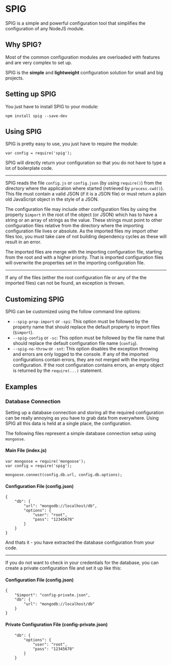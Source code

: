 # SPIG

SPIG is a simple and powerful configuration tool that simplifies the configuration of any NodeJS module.




## Why SPIG?

Most of the common configuration modules are overloaded with features and are very complex to set up.

SPIG is the **simple** and **lightweight** configuration solution for small and big projects.




## Setting up SPIG

You just have to install SPIG to your module:

```
npm install spig --save-dev
```




## Using SPIG

SPIG is pretty easy to use, you just have to require the module:

```
var config = require('spig');
```

SPIG will directly return your configuration so that you do not have to type a lot of boilerplate code.

---

SPIG reads the file `config.js` or `config.json` (by using `require()`) from the directory where the application where started (retrieved by `process.cwd()`). This file must contain a valid JSON (if it is a JSON file) or must return a plain old JavaScript object in the style of a JSON.

The configuration file may include other configuration files by using the property `$import` in the root of the object (or JSON) which has to have a string or an array of strings as the value. These strings must point to other configuration files relative from the directory where the importing configuration file lives or absolute. As the imported files my import other files too, you must take care of not building dependency cycles as these will result in an error.

The imported files are merge with the importing configuration file, starting from the root and with a higher priority. That is imported configuration files will overwrite the properties set in the importing configuration file.

---

If any of the files (either the root configuration file or any of the the imported files) can not be found, an exception is thrown.




## Customizing SPIG

SPIG can be customized using the follow command line options:

* `--spig-prop-import` or `-spi`: This option must be followed by the property name that should replace the default property to import files (`$import`).
* `--spig-config` or `-sc`: This option must be followed by the file name that should replace the default configuration file name (`config`).
* `--spig-no-throw` or `-snt`: This option disables the exception throwing and errors are only logged to the console. If any of the imported configurations contain errors, they are not merged with the importing configuration. If the root configuration contains errors, an empty object is returned by the `require(...)` statement.




## Examples



### Database Connection

Setting up a database connection and storing all the required configuration can be really annoying as you have to grab data from everywhere. Using SPIG all this data is held at a single place, the configuration.

The following files represent a simple database connection setup using `mongoose`.


#### Main File (index.js)

```
var mongoose = require('mongoose');
var config = require('spig');

mongoose.connect(config.db.url, config.db.options);
```


#### Configuration File (config.json)

```
{
    "db": {
        "url": "mongodb://localhost/db",
        "options": {
            "user": "root",
            "pass": "12345678"
        }
    }
}
```

And thats it - you have extracted the database configuration from your code.

---

If you do not want to check in your credentials for the database, you can create a private configuration file and set it up like this:


#### Configuration File (config.json)

```
{
    "$import": "config-private.json",
    "db": {
        "url": "mongodb://localhost/db"
    }
}
```


#### Private Configuration File (config-private.json)

```
    "db": {
        "options": {
            "user": "root",
            "pass": "12345678"
        }
    }
```
